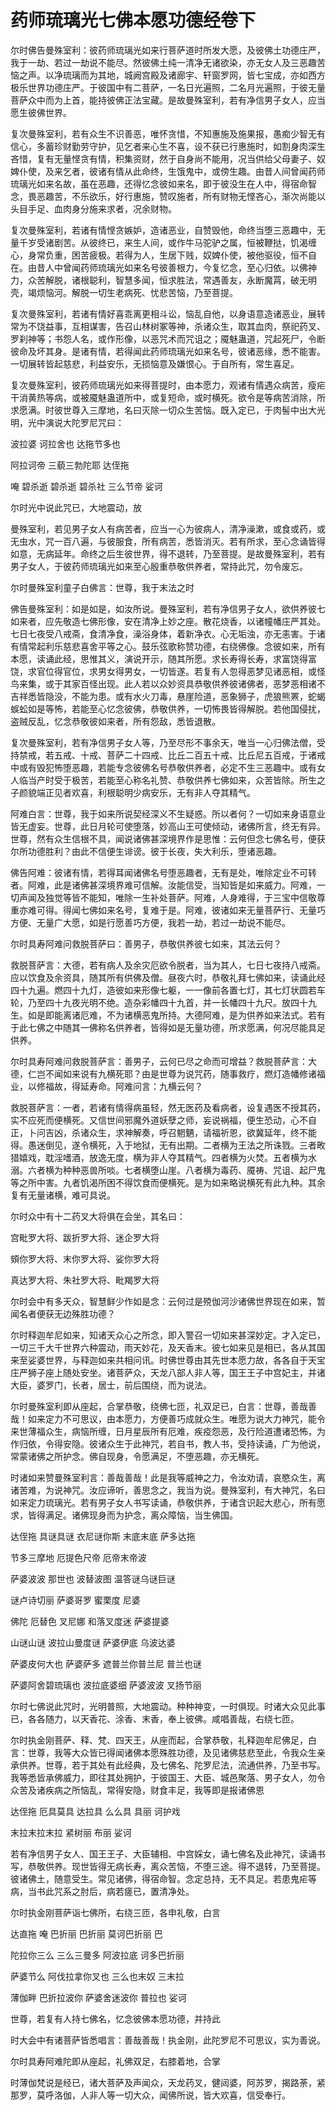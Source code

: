 # 药师琉璃光七佛本愿功德经卷下

尔时佛告曼殊室利：彼药师琉璃光如来行菩萨道时所发大愿，及彼佛土功德庄严，我于一劫、若过一劫说不能尽。然彼佛土纯一清净无诸欲染，亦无女人及三恶趣苦恼之声。以净琉璃而为其地，城阙宫殿及诸廊宇、轩窗罗网，皆七宝成，亦如西方极乐世界功德庄严。于彼国中有二菩萨，一名日光遍照，二名月光遍照，于彼无量菩萨众中而为上首，能持彼佛正法宝藏。是故曼殊室利，若有净信男子女人，应当愿生彼佛世界。

复次曼殊室利，若有众生不识善恶，唯怀贪惜，不知惠施及施果报，愚痴少智无有信心，多蓄珍财勤劳守护，见乞者来心生不喜，设不获已行惠施时，如割身肉深生吝惜，复有无量悭贪有情，积集资财，然于自身尚不能用，况当供给父母妻子、奴婢仆使，及来乞者，彼诸有情从此命终，生饿鬼中，或傍生趣。由昔人间曾闻药师琉璃光如来名故，虽在恶趣，还得忆念彼如来名，即于彼没生在人中，得宿命智念，畏恶趣苦，不乐欲乐，好行惠施，赞叹施者，所有财物无悭吝心，渐次尚能以头目手足、血肉身分施来求者，况余财物。

复次曼殊室利，若诸有情悭贪嫉妒，造诸恶业，自赞毁他，命终当堕三恶趣中，无量千岁受诸剧苦。从彼终已，来生人间，或作牛马驼驴之属，恒被鞭挞，饥渴缠心，身常负重，困苦疲极。若得为人，生居下贱，奴婢仆使，被他驱役，恒不自在。由昔人中曾闻药师琉璃光如来名号彼善根力，今复忆念，至心归依。以佛神力，众苦解脱，诸根聪利，智慧多闻，恒求胜法，常遇善友，永断魔罥，破无明壳，竭烦恼河。解脱一切生老病死、忧悲苦恼，乃至菩提。

复次曼殊室利，若诸有情好喜乖离更相斗讼，恼乱自他，以身语意造诸恶业，展转常为不饶益事，互相谋害，告召山林树冢等神，杀诸众生，取其血肉，祭祀药叉、罗刹神等；书怨人名，或作形像，以恶咒术而咒诅之；魇魅蛊道，咒起死尸，令断彼命及坏其身。是诸有情，若得闻此药师琉璃光如来名号，彼诸恶缘，悉不能害。一切展转皆起慈悲，利益安乐，无损恼意及嫌恨心。于自所有，常生喜足。

复次曼殊室利，彼药师琉璃光如来得菩提时，由本愿力，观诸有情遇众病苦，瘦疟干消黄热等病，或被魇魅蛊道所中，或复短命，或时横死。欲令是等病苦消除，所求愿满。时彼世尊入三摩地，名曰灭除一切众生苦恼。既入定已，于肉髻中出大光明，光中演说大陀罗尼咒曰：

波拉婆 诃拉舍也 达拖节多也

阿拉诃帝 三藐三勃陀耶 达侄拖

唵 碧杀逝 碧杀逝 碧杀社 三么节帝 娑诃

尔时光中说此咒已，大地震动，放

曼殊室利，若见男子女人有病苦者，应当一心为彼病人，清净澡漱，或食或药，或无虫水，咒一百八遍，与彼服食，所有病苦，悉皆消灭。若有所求，至心念诵皆得如意，无病延年。命终之后生彼世界，得不退转，乃至菩提。是故曼殊室利，若有男子女人，于彼药师琉璃光如来至心殷重恭敬供养者，常持此咒，勿令废忘。

尔时曼殊室利童子白佛言：世尊，我于末法之时

佛告曼殊室利：如是如是，如汝所说。曼殊室利，若有净信男子女人，欲供养彼七如来者，应先敬造七佛形像，安在清净上妙之座。散花烧香，以诸幢幡庄严其处。七日七夜受八戒斋，食清净食，澡浴身体，着新净衣。心无垢浊，亦无恚害。于诸有情常起利乐慈悲喜舍平等之心。鼓乐弦歌称赞功德，右绕佛像。念彼如来，所有本愿，读诵此经，思惟其义，演说开示，随其所愿。求长寿得长寿，求富饶得富饶，求官位得官位，求男女得男女，一切皆遂。若复有人忽得恶梦见诸恶相，或怪鸟来集，或于其家百怪出现。此人若以众妙资具恭敬供养彼诸佛者，恶梦恶相诸不吉祥悉皆隐没，不能为患。或有水火刀毒，悬崖险道，恶象狮子，虎狼熊罴，蛇蝎蜈蚣如是等怖，若能至心忆念彼佛，恭敬供养，一切怖畏皆得解脱。若他国侵扰，盗贼反乱，忆念恭敬彼如来者，所有怨敌，悉皆退散。

复次曼殊室利，若有净信男子女人等，乃至尽形不事余天，唯当一心归佛法僧，受持禁戒，若五戒、十戒、菩萨二十四戒、比丘二百五十戒、比丘尼五百戒，于诸戒中或有毁犯怖堕恶趣，若能专念彼佛名号恭敬供养者，必定不生三恶趣中。或有女人临当产时受于极苦，若能至心称名礼赞、恭敬供养七佛如来，众苦皆除。所生之子颜貌端正见者欢喜，利根聪明少病安乐，无有非人夺其精气。

阿难白言：世尊，我于如来所说契经深义不生疑惑。所以者何？一切如来身语意业皆无虚妄。世尊，此日月轮可使堕落，妙高山王可使倾动，诸佛所言，终无有异。世尊，然有众生信根不具，闻说诸佛甚深境界作是思惟：云何但念七佛名号，便获尔所功德胜利？由此不信便生诽谤。彼于长夜，失大利乐，堕诸恶趣。

佛告阿难：彼诸有情，若得耳闻诸佛名号堕恶趣者，无有是处，唯除定业不可转者。阿难，此是诸佛甚深境界难可信解。汝能信受，当知皆是如来威力。阿难，一切声闻及独觉等皆不能知，唯除一生补处菩萨。阿难，人身难得，于三宝中信敬尊重亦难可得。得闻七佛如来名号，复难于是。阿难，彼诸如来无量菩萨行、无量巧方便、无量广大愿，如是行愿善巧方便，我若一劫，若过一劫说不能尽。

尔时具寿阿难问救脱菩萨曰：善男子，恭敬供养彼七如来，其法云何？

救脱菩萨言：大德，若有病人及余灾厄欲令脱者，当为其人，七日七夜持八戒斋。应以饮食及余资具，随其所有供佛及僧。昼夜六时，恭敬礼拜七佛如来，读诵此经四十九遍。燃四十九灯，造彼如来形像七躯，一一像前各置七灯，其七灯状圆若车轮，乃至四十九夜光明不绝。造杂彩幡四十九首，并一长幡四十九尺。放四十九生。如是即能离诸厄难，不为诸横恶鬼所持。大德阿难，是为供养如来法式。若有于此七佛之中随其一佛称名供养者，皆得如是无量功德，所求愿满，何况尽能具足供养。

尔时具寿阿难问救脱菩萨言：善男子，云何已尽之命而可增益？救脱菩萨言：大德，仁岂不闻如来说有九横死耶？由是世尊为说咒药，随事救疗，燃灯造幡修诸福业，以修福故，得延寿命。阿难问言：九横云何？

救脱菩萨言：一者，若诸有情得病虽轻，然无医药及看病者，设复遇医不授其药，实不应死而便横死。又信世间邪魔外道妖孽之师，妄说祸福，便生恐动，心不自正，卜问吉凶，杀诸众生，求神解奏，呼召魍魉，请福祈恩，欲冀延年，终不能得。愚迷倒见，遂令横死，入于地狱，无有出期。二者横为王法之所诛戮。三者畋猎嬉戏，耽淫嗜酒，放逸无度，横为非人夺其精气。四者横为火焚。五者横为水溺。六者横为种种恶兽所啖。七者横堕山崖。八者横为毒药、魇祷、咒诅、起尸鬼等之所中害。九者饥渴所困不得饮食而便横死。是为如来略说横死有此九种。其余复有无量诸横，难可具说。

尔时众中有十二药叉大将俱在会坐，其名曰：

宫毗罗大将、跋折罗大将、迷企罗大将

頞你罗大将、末你罗大将、娑你罗大将

真达罗大将、朱社罗大将、毗羯罗大将

尔时会中有多天众，智慧鲜少作如是念：云何过是殑伽河沙诸佛世界现在如来，暂闻名者便获无边殊胜功德？

尔时释迦牟尼如来，知诸天众心之所念，即入警召一切如来甚深妙定。才入定已，一切三千大千世界六种震动，雨天妙花，及天香末。彼七如来见是相已，各从其国来至娑婆世界，与释迦如来共相问讯。时佛世尊由其先世本愿力故，各各自于天宝庄严狮子座上随处安坐。诸菩萨众，天龙八部人非人等，国王王子中宫妃主，并诸大臣，婆罗门，长者，居士，前后围绕，而为说法。

尔时曼殊室利即从座起，合掌恭敬，绕佛七匝，礼双足已，白言：世尊，善哉善哉！如来定力不可思议，由本愿力，方便善巧成就众生。唯愿为说大力神咒，能令来世薄福众生，病恼所缠，日月星辰所有厄难，疾疫怨恶，及行险道遭诸恐怖，为作归依，令得安隐。彼诸众生于此神咒，若自书，教人书，受持读诵，广为他说，常蒙诸佛之所护念。佛自现身，令愿满足，不堕恶趣，亦无横死。

时诸如来赞曼殊室利言：善哉善哉！此是我等威神之力，令汝劝请，哀愍众生，离诸苦难，为说神咒。汝应谛听，善思念之，我当为说。曼殊室利，有大神咒，名曰如来定力琉璃光。若有男子女人书写读诵，恭敬供养，于诸含识起大悲心，所有愿求，皆得满足。诸佛现身而为护念，离众障恼，当生佛国。

达侄拖 具谜具谜 衣尼谜你斯 末底末底 萨多达拖

节多三摩地 厄提色尺帝 厄帝末帝波

萨婆波波 那世也 波替波图 温答谜乌谜巨谜

谜卢诗切丽 萨婆哥罗 蜜栗度 尼婆

佛陀 厄替色 叉尼娜 和落叉度迷 萨婆提婆

山谜山谜 波拉山曼度谜 萨婆伊底 乌波达婆

萨婆皮何大也 萨婆萨多 遮普兰你普兰尼 普兰也谜

萨婆阿舍碧琉璃也 波拉底婆细 萨婆波波 叉扬节丽

尔时七佛说此咒时，光明普照，大地震动。种种神变，一时俱现。时诸大众见此事已，各各随力，以天香花、涂香、末香，奉上彼佛。咸唱善哉，右绕七匝。

尔时执金刚菩萨、释、梵、四天王，从座而起，合掌恭敬，礼释迦牟尼佛足，白言：世尊，我等大众皆已得闻诸佛本愿殊胜功德，及见诸佛慈悲至此，令我众生亲承供养。世尊，若于其处有此经典，及七佛名、陀罗尼法，流通供养，乃至书写。我等悉皆承佛威力，即往其处拥护，于彼国王、大臣、城邑聚落、男子女人，勿令众苦及诸疾病之所恼乱，常得安隐，财食丰足，我等即是报诸佛恩

达侄拖 厄具莫具 达拉具 么么具 具丽 诃护戏

末拉末拉末拉 紧树丽 布丽 娑诃

若有净信男子女人、国王王子、大臣辅相、中宫婇女，诵七佛名及此神咒，读诵书写，恭敬供养。现世皆得无病长寿，离众苦恼，不堕三途。得不退转，乃至菩提。彼诸佛土，随意受生。常见诸佛，得宿命智。念定总持，无不具足。若患鬼疟等病，当书此咒系之肘后，病若瘥已，置清净处。

尔时执金刚菩萨诣七佛所，右绕三匝，各申礼敬，白言

达直拖 唵 巴折丽 巴折丽 莫诃巴折丽 巴

陀拉你三么 三么三曼多 阿波拉底 诃多巴折丽

萨婆节么 阿伐拉拿你叉也 三么也末奴 三末拉

薄伽畔 巴折拉波你 萨婆舍迷波你 普拉也 娑诃

世尊，若复有人持七佛名，忆念彼佛本愿功德，并持此

时大会中有诸菩萨皆悉唱言：善哉善哉！执金刚，此陀罗尼不可思议，实为善说。

尔时具寿阿难陀即从座起，礼佛双足，右膝着地，合掌

时薄伽梵说是经已，诸大菩萨及声闻众，天龙药叉，健闼婆，阿苏罗，揭路荼，紧那罗，莫呼洛伽，人非人等一切大众，闻佛所说，皆大欢喜，信受奉行。

